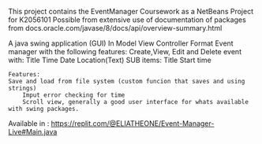 This project contains the EventManager Coursework as a NetBeans Project for K2056101
Possible from extensive use of documentation of packages from docs.oracle.com/javase/8/docs/api/overview-summary.html

A java swing application (GUI)
In Model View Controller Format
Event manager  with the following features:
    Create,View, Edit and Delete event with:
        Title
        Time
        Date
        Location(Text)
        SUB items:
            Title
            Start time
            
    Features:
    Save and load from file system (custom funcion that saves and using strings)
        Imput error checking for time
        Scroll view, generally a good user interface for whats available with swing packages.



Available in : https://replit.com/@ELIATHEONE/Event-Manager-Live#Main.java
